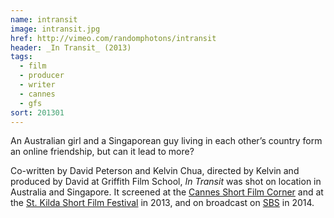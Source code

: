 ```yaml
---
name: intransit
image: intransit.jpg
href: http://vimeo.com/randomphotons/intransit
header: _In Transit_ (2013)
tags:
  - film
  - producer
  - writer
  - cannes
  - gfs
sort: 201301
---
```

An Australian girl and a Singaporean guy living in each other’s country form an online friendship, but can it lead to more?

Co-written by David Peterson and Kelvin Chua, directed by Kelvin and produced by David at Griffith Film School, _In Transit_ was shot on location in Australia and Singapore. It screened at the [Cannes Short Film Corner](http://www.cannescourtmetrage.com/en/corner) and at the [St. Kilda Short Film Festival](https://www.stkildafilmfestival.com.au/) in 2013, and on broadcast on [SBS](http://www.sbs.com.au/) in 2014.
